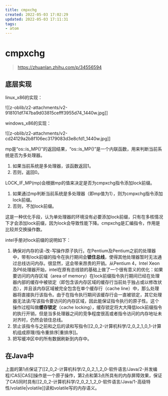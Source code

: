 ```yaml
---
title: cmpxchg
created: 2022-05-03 17:02:29
updated: 2022-05-03 17:11:31
tags: 
- atom
---
```

# cmpxchg

>https://zhuanlan.zhihu.com/p/34556594

## 底层实现

linux_x86的实现：

![[z-oblib/z2-attachments/v2-918101df747ba9d03815cefff3955d74_1440w.jpg]]

windows_x86的实现：

![[z-oblib/z2-attachments/v2-cd24129a2b8f106ec3179083d3e8cfd1_1440w.jpg]]

mp是“os::is_MP()”的返回结果，“os::is_MP()”是一个内联函数，用来判断当前系统是否为多处理器。

1.  如果当前系统是多处理器，该函数返回1。
2.  否则，返回0。

LOCK_IF_MP(mp)会根据mp的值来决定是否为cmpxchg指令添加lock前缀。

1.  如果通过mp判断当前系统是多处理器（即mp值为1），则为cmpxchg指令添加lock前缀。
2.  否则，不加lock前缀。

这是一种优化手段，认为单处理器的环境没有必要添加lock前缀，只有在多核情况下才会添加lock前缀，因为lock会导致性能下降。cmpxchg是汇编指令，作用是比较并交换操作数。

  

intel手册对lock前缀的说明如下：

1.  确保对内存的读-改-写操作原子执行。在Pentium及Pentium之前的处理器中，带有lock前缀的指令在执行期间会**锁住总线**，使得其他处理器暂时无法通过总线访问内存。很显然，这会带来昂贵的开销。从Pentium 4，Intel Xeon及P6处理器开始，intel在原有总线锁的基础上做了一个很有意义的优化：如果要访问的内存区域（area of memory）在lock前缀指令执行期间已经在处理器内部的缓存中被锁定（即包含该内存区域的缓存行当前处于独占或以修改状态），并且该内存区域被完全包含在单个缓存行（cache line）中，那么处理器将直接执行该指令。由于在指令执行期间该缓存行会一直被锁定，其它处理器无法读/写该指令要访问的内存区域，因此能保证指令执行的原子性。这个操作过程叫做**缓存锁定**（cache locking），缓存锁定将大大降低lock前缀指令的执行开销，但是当多处理器之间的竞争程度很高或者指令访问的内存地址未对齐时，仍然会锁住总线。
2.  禁止该指令与之前和之后的读和写指令[[2_0_2-计算机科学/2_0_2_1_0_1-计算机组成原理/指令重排序|重排序]]。
3.  把写缓冲区中的所有数据刷新到内存中。

## 在Java中

上面的第1点保证了[[2_0_2-计算机科学/2_0_2_1_2_0-软件语言/Java/2-并发编程/CAS|CAS]]操作是一个原子操作，第2点和第3点所具有的内存屏障效果，保证了CAS同时具有[[2_0_2-计算机科学/2_0_2_1_2_0-软件语言/Java/1-高级特性/volatile|volatile]]读和volatile写的内存语义。